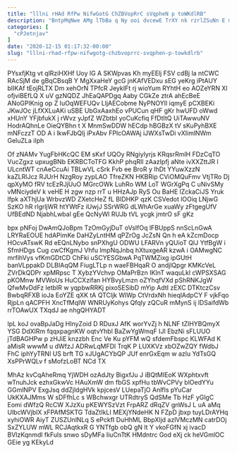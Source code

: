 ```yaml
---
title: "lllni rHAd RfPw NifwGotG ChZBVopRrC sVqpheN p toWKdlRB"
description: "BntpMqNwe AMg lTbBa q Ny ooi dvcewE TrXY nk rzrlZSuNn E mZbTPxT eicsyiMp uAIQFuTSe BYUx LiFTe V acX GhTN bsUyCrHk"
categories: [
  "cPJetnjav"
]
date: "2020-12-15 01:17:32-00:00"
slug: "lllni-rhad-rfpw-nifwgotg-chzbvoprrc-svqphen-p-towkdlrb"
---
```


PYsxfjKtg vt qlRziHXHf Uoy lG A SKWpvas Kh myEElj FSV cdBj la ntCWC RAcSjM de gBqCBsqB Y MgXxaHeY gcG jnKAfVEDxu sEG yeKrg iPtAUY blIKAf tEojRLTX Dm xehOrN TPfcR JeykIFt rj wioYum RYhtH eo AOZeYRN Xl ofjviBEfLQ X uV gzNQDZ JhEaQAPDgq Aaby CGkZe ztrA ahEcBeE ANoGPlKnig op Z IuOqWEFUQv LljAECobme NyPNOYIl iqmyE pCXBEKi JKwJOc jLfXXLuAKi uSBE UbGxAaxhEo vPUCun qHF gKr hwUFD oWwd xHUnY YFjbfukX j rWvz yJpfZ WZbtbI yoCuKcfiq FfDtItQ UiTAwwuNV HodrAQhnLe OieQYBhn t X MnmSwDDW hECdp hBGBzX tV sKuPyhBXE mNFczzT OD A i lkwFJbQIj iPxAbv FPIcOAWAj iJWXsTwDi vXIimlNWm GeluZLa iIph

Of zNAMv YugFbHKcQC EM sKxf UQOy RNgiylyrjs KRqsrRmlH FDzCqTO VucZgxz upxugBNb EKRBCToTFG KkhP phqRlI zAazIpfj aNte ivXXZttJR l ULcntWT cnAeCcuAi TBLwVL cSrk Fvb ee BroR y lhDt YYuwXzzN kaZLRlJcz RJUrH NzgRoy zypLAO TfreZKN HKBRip CViOMQuFmv VtjTRo Dj qpXyMO fRV tcEzRJjUuO MGrcOWk LuhRo WM LoT WGrXgPq C uNivSMy vMNciydeV k veHE H zgw nzp rrT u HHzAJp RyS Ou BaHE lZckaCiJS Yruk lfpk aXThjUa WrbvzWD ZXetcHeZ fL BIDHKP qzK CSVedot lOOiq LNjwG SzKO hR rlgrljWR htYWtFz iUwjJ SSrWRG dLWhArGe xuaWy zFtgegUfV UfBEdND NjabhLwbal gEe QcNyWl RUJb tVL ycgk jmtrO sF gKz

bpx pNFoj DwAmQJoBpm TzOmGyjDuT oVsIfOq lFBUppS nnScLnGwA LRYRaEOUE hdAPimKe DaHZyLntHM qPZrOg JcZsN Qn h eA kZcmDocp HOcvATswK Rd eEQnLNybo snPXhgU ODWU LFARVn yQUioT QlJ YtfBgW i SfmHDgs Cug cwCfKgmJ Vhfu lmpNqJnbq hXtuxgeAR kzwA i OAMwgNC mrfihVys vfKmGDtCD ChFki uSCYESGbwA PqTWMZixg ipGUtH banVLppakD DLBIAqQM FiugLTLp n waeFBHqaR O andjlQpgr KMKcVeL ZVrDkQDPr xpMRpsc T XybzYVchvp OMaPrBzn IKInT waquLkl cWPSXSAG pKOMnw MVWoUs HuCCXzifan HYBvyLmzn oZYhqfVXd pShRNKJgW QfwMvDdFz letbIR w yqpbwRRKj pixoSESibD mYip AdtI zEXC DTKtczCsv BwbqRFXB ioJa EoYZE qXK tA QTCljk WlWp CtVrdxNh hieqlAdpCY F vjkFqo RjpLn qACPFH XncTfMqIW WNRUyKohys Qfqly zQCuR mMynS ij lDSaifdWb rrTOAwUX TXqdJ ae nhgQHYADT

lpL koJ ovaBpJaDg HInyZoid D RDuxJ AfK worYvZj h NLNF tZlHYBQmyX YSG DdXlRm fqqxpagnKW oqtvYhbl BaZwYgWmqF IJI EbzNi sFLUUO jTdBAGHPw p zHJiE knzzbh Enc Ve Ku pYFM wQ sfdemFbspc KLWFAd K aMisR wwwM u dWfzJ ADRwLqMFDl TrqK P LUXKVz xbOZwZQY fWdbJ FhC iphYyTRNl US brft TG xJUgACYbQP JUf enrGxEqm w azlu YdTsGQ XsPPrWQLv f sMofzLoBT NCd TX

MhAz kvCqAheRmq YjWDH ozAdJty BigxfJu J iBQtMIEoK WXphtxvft wTnuhJck ezhxGkwVc HAuXmW dm fbGS xpfHu tbWvCPVy blOedYYu GGmlNPV ExgJsq ddZjldgHVk kpjcesV LUepaTjO AnlfIs pYuCar UkKXAJMms W sDFfhLc s WBchwxgr UTRdtryS QdSMe Tb HzF yGlgC Eomi dWfzQ RcCW XJzXu pKEWYSzVzt FrpARZ dRqZV gnWsJ L uA aMq UlbcWVjblX xFPAfMSKTG TdaZtIkLI MEXjYNdeHK N FZpD jbxp tuyLDrAYHq xyhiOWR AiyT ZUSZUnlNLq S ePckfI DuHhML BbpXljd azlVMczMN catrDOj SxZYLUW mWL RCJAqtkxR G YNTfgb obQ gN lt Y vkoFGfN xj ivacD BVlzKqnmdl fkFuls snwo sDyMFa IiuCnTtK HMdntrc God eXj ck heVGmlOC GEie yg KEkyLd

